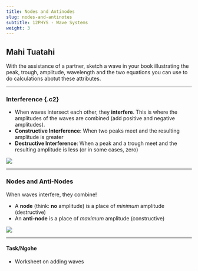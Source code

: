 ```yaml
---
title: Nodes and Antinodes
slug: nodes-and-antinotes
subtitle: 12PHYS - Wave Systems
weight: 3
---
```


## Mahi Tuatahi

With the assistance of a partner, sketch a wave in your book illustrating the peak, trough, amplitude, wavelength and the two equations you can use to do calculations abotut these attributes.

---

### Interference {.c2}

- When waves intersect each other, they __interfere__. This is where the amplitudes of the waves are combined (add positive and negative amplitudes).
- __Constructive Interference__: When two peaks meet and the resulting amplitude is greater
- __Destructive Interference__: When a peak and a trough meet and the resulting amplitude is less (or in some cases, zero)

![](../assets/interference.gif "")

---

### Nodes and Anti-Nodes

When waves interfere, they combine!

- A __node__ (think: __no__ amplitude) is a place of _minimum_ amplitude (destructive)
- An __anti-node__ is a place of _maximum_ amplitude (constructive)

![](../assets/nodes-antinodes.png "")

---

#### Task/Ngohe

- Worksheet on adding waves